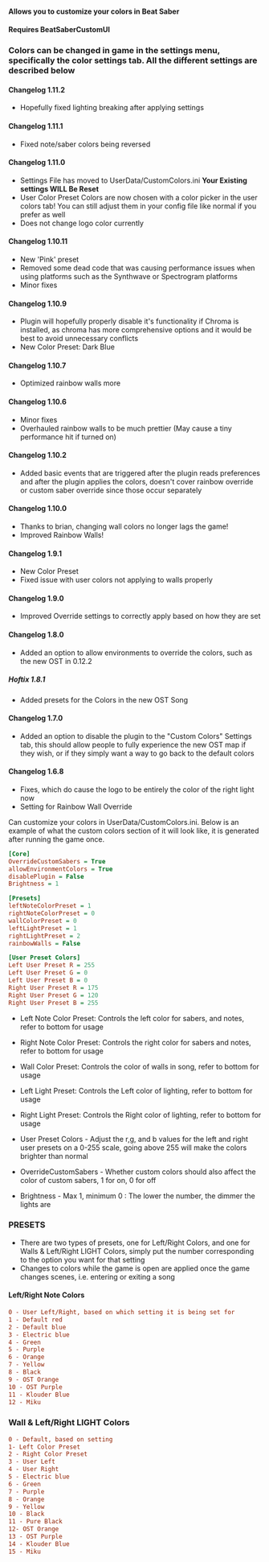 #### Allows you to customize your colors in Beat Saber
#### Requires BeatSaberCustomUI
### Colors can be changed in game in the settings menu, specifically the color settings tab. All the different settings are described below

#### Changelog 1.11.2
- Hopefully fixed lighting breaking after applying settings
#### Changelog 1.11.1
- Fixed note/saber colors being reversed
#### Changelog 1.11.0
- Settings File has moved to UserData/CustomColors.ini **Your Existing settings WILL Be Reset**
- User Color Preset Colors are now chosen with a color picker in the user colors tab! You can still adjust them in your config file like normal if you prefer as well
- Does not change logo color currently

#### Changelog 1.10.11
- New 'Pink' preset
- Removed some dead code that was causing performance issues when using platforms such as the Synthwave or Spectrogram platforms
- Minor fixes

#### Changelog 1.10.9
- Plugin will hopefully properly disable it's functionality if Chroma is installed, as chroma has more comprehensive options and it would be best to avoid unnecessary conflicts
- New Color Preset: Dark Blue
#### Changelog 1.10.7
- Optimized rainbow walls more
#### Changelog 1.10.6
- Minor fixes
- Overhauled rainbow walls to be much prettier (May cause a tiny performance hit if turned on)
#### Changelog 1.10.2
- Added basic events that are triggered after the plugin reads preferences and after the plugin applies the colors, doesn't cover rainbow override or custom saber override since those occur separately 
#### Changelog 1.10.0
- Thanks to brian, changing wall colors no longer lags the game!
- Improved Rainbow Walls!
#### Changelog 1.9.1
- New Color Preset
- Fixed issue with user colors not applying to walls properly

#### Changelog 1.9.0
- Improved Override settings to correctly apply based on how they are set

#### Changelog 1.8.0
- Added an option to allow environments to override the colors, such as the new OST in 0.12.2

##### Hoftix 1.8.1
- Added presets for the Colors in the new OST Song
#### Changelog 1.7.0
- Added an option to disable the plugin to the "Custom Colors" Settings tab, this should allow people to fully experience the new OST map if they wish, or if they simply want a way to go back to the default colors
#### Changelog 1.6.8
- Fixes, which do cause the logo to be entirely the color of the right light now 
- Setting for Rainbow Wall Override

Can customize your colors in UserData/CustomColors.ini. Below is an example of what the custom colors section of it will look like, it is generated after running the game once.
```ini
[Core]
OverrideCustomSabers = True
allowEnvironmentColors = True
disablePlugin = False
Brightness = 1

[Presets]
leftNoteColorPreset = 1
rightNoteColorPreset = 0
wallColorPreset = 0
leftLightPreset = 1
rightLightPreset = 2
rainbowWalls = False

[User Preset Colors]
Left User Preset R = 255
Left User Preset G = 0
Left User Preset B = 0
Right User Preset R = 175
Right User Preset G = 120
Right User Preset B = 255

```
- Left Note Color Preset: Controls the left color for sabers, and notes, refer to bottom for usage
- Right Note Color Preset: Controls the right color for sabers and notes, refer to bottom for usage
- Wall Color Preset: Controls the color of walls in song, refer to bottom for usage
- Left Light Preset: Controls the Left color of lighting, refer to bottom for usage
- Right Light Preset: Controls the Right color of lighting, refer to bottom for usage

- User Preset Colors - Adjust the r,g, and b values for the left and right user presets on a 0-255 scale, going above 255 will make the colors brighter than normal
- OverrideCustomSabers - Whether custom colors should also affect the color of custom sabers, 1 for on, 0 for off
- Brightness - Max 1, minimum 0 : The lower the number, the dimmer the lights are

### PRESETS
- There are two types of presets, one for Left/Right Colors, and one for Walls & Left/Right LIGHT Colors, simply put the number corresponding to the option you want for that setting
- Changes to colors while the game is open are applied once the game changes scenes, i.e. entering or exiting a song

#### Left/Right Note Colors
```ini
0 - User Left/Right, based on which setting it is being set for
1 - Default red
2 - Default blue
3 - Electric blue
4 - Green
5 - Purple
6 - Orange
7 - Yellow
8 - Black
9 - OST Orange
10 - OST Purple
11 - Klouder Blue
12 - Miku
```
### Wall & Left/Right LIGHT Colors
```ini
0 - Default, based on setting 
1- Left Color Preset
2 - Right Color Preset
3 - User Left
4 - User Right
5 - Electric blue
6 - Green
7 - Purple
8 - Orange
9 - Yellow
10 - Black
11 - Pure Black
12- OST Orange
13 - OST Purple
14 - Klouder Blue
15 - Miku
```
